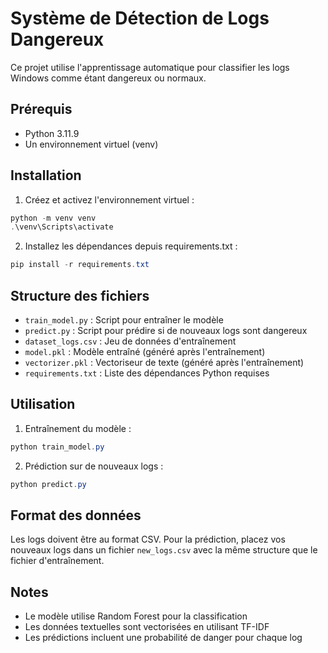 # Système de Détection de Logs Dangereux

Ce projet utilise l'apprentissage automatique pour classifier les logs Windows comme étant dangereux ou normaux.

## Prérequis

- Python 3.11.9
- Un environnement virtuel (venv)

## Installation

1. Créez et activez l'environnement virtuel :
```powershell
python -m venv venv
.\venv\Scripts\activate
```

2. Installez les dépendances depuis requirements.txt :
```powershell
pip install -r requirements.txt
```

## Structure des fichiers

- `train_model.py` : Script pour entraîner le modèle
- `predict.py` : Script pour prédire si de nouveaux logs sont dangereux
- `dataset_logs.csv` : Jeu de données d'entraînement
- `model.pkl` : Modèle entraîné (généré après l'entraînement)
- `vectorizer.pkl` : Vectoriseur de texte (généré après l'entraînement)
- `requirements.txt` : Liste des dépendances Python requises

## Utilisation

1. Entraînement du modèle :
```powershell
python train_model.py
```

2. Prédiction sur de nouveaux logs :
```powershell
python predict.py
```

## Format des données

Les logs doivent être au format CSV. Pour la prédiction, placez vos nouveaux logs dans un fichier `new_logs.csv` avec la même structure que le fichier d'entraînement.

## Notes

- Le modèle utilise Random Forest pour la classification
- Les données textuelles sont vectorisées en utilisant TF-IDF
- Les prédictions incluent une probabilité de danger pour chaque log 